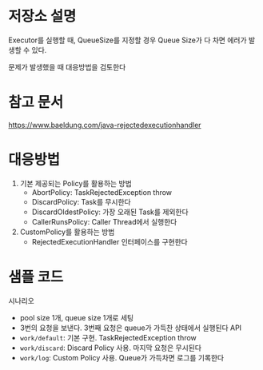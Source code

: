 # 저장소 설명
Executor를 실행할 때, QueueSize를 지정할 경우 Queue Size가 다 차면 에러가 발생할 수 있다. 

문제가 발생했을 때 대응방법을 검토한다

# 참고 문서
https://www.baeldung.com/java-rejectedexecutionhandler

# 대응방법
1. 기본 제공되는 Policy를 활용하는 방법
   - AbortPolicy: TaskRejectedException throw
   - DiscardPolicy: Task를 무시한다
   - DiscardOldestPolicy: 가장 오래된 Task를 제외한다
   - CallerRunsPolicy: Caller Thread에서 실행한다
2. CustomPolicy를 활용하는 방법
   - RejectedExecutionHandler 인터페이스를 구현한다

# 샘플 코드
시나리오
- pool size 1개, queue size 1개로 세팅
- 3번의 요청을 보낸다. 3번째 요청은 queue가 가득찬 상태에서 실행된다
API 
- `work/default`: 기본 구현. TaskRejectedException throw
- `work/discard`: Discard Policy 사용. 마지막 요청은 무시된다
- `work/log`: Custom Policy 사용. Queue가 가득차면 로그를 기록한다